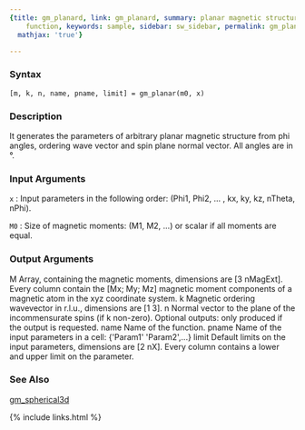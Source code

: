 ```yaml
---
{title: gm_planard, link: gm_planard, summary: planar magnetic structure constraint
    function, keywords: sample, sidebar: sw_sidebar, permalink: gm_planard, folder: swfiles,
  mathjax: 'true'}

---
```


### Syntax

`[m, k, n, name, pname, limit] = gm_planar(m0, x) `

### Description

It generates the parameters of arbitrary planar magnetic structure from
phi angles, ordering wave vector and spin plane normal vector. All angles
are in °.
 

### Input Arguments

`x`
: Input parameters in the following order:
  (Phi1, Phi2, ... , kx, ky, kz, nTheta, nPhi).

`M0`
: Size of magnetic moments: (M1, M2, ...) or scalar if all
  moments are equal.

### Output Arguments

M         Array, containing the magnetic moments, dimensions are
          [3 nMagExt]. Every column contain the [Mx; My; Mz] magnetic
          moment components of a magnetic atom in the xyz coordinate
          system.
k         Magnetic ordering wavevector in r.l.u., dimensions are [1 3].
n         Normal vector to the plane of the incommensurate spins (if k
          non-zero).
Optional outputs:
only produced if the output is requested.
name      Name of the function.
pname     Name of the input parameters in a cell: {'Param1' 'Param2',...}
limit     Default limits on the input parameters, dimensions are [2 nX].
          Every column contains a lower and upper limit on the parameter.

### See Also

[gm_spherical3d](gm_spherical3d)

{% include links.html %}

